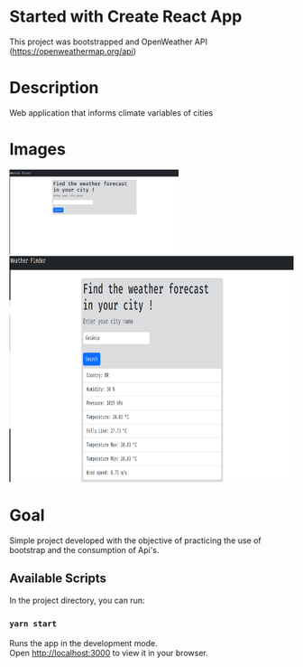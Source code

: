 # Started with Create React App

This project was bootstrapped and OpenWeather API (https://openweathermap.org/api)

# Description

Web application that informs climate variables of cities

# Images
<img src="https://raw.githubusercontent.com/yjdutra/weather-finder/master/src/assets/img01.png" width="300" height="150"/>

<img src="https://raw.githubusercontent.com/yjdutra/weather-finder/master/src/assets/img02.png" width="670" height="400"/>

# Goal

Simple project developed with the objective of practicing the use of bootstrap and the consumption of Api's. 

## Available Scripts

In the project directory, you can run:

### `yarn start`

Runs the app in the development mode.\
Open [http://localhost:3000](http://localhost:3000) to view it in your browser.

